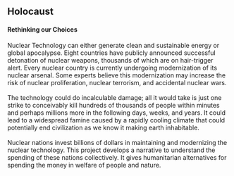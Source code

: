 ## Holocaust<br/>
#### Rethinking our Choices<br/>

Nuclear Technology can either generate clean and sustainable energy or global apocalypse. Eight countries have publicly announced successful detonation of nuclear weapons, thousands of which are on hair-trigger alert. Every nuclear country is currently undergoing modernization of its nuclear arsenal. Some experts believe this modernization may increase the risk of nuclear proliferation, nuclear terrorism, and accidental nuclear wars.
<br/>
<br/>
The technology could do incalculable damage; all it would take is just one strike to conceivably kill hundreds of thousands of people within minutes and perhaps millions more in the following days, weeks, and years. It could lead to a widespread famine caused by a rapidly cooling climate that could potentially end civilization as we know it making earth inhabitable. 
<br/>
<br/>
Nuclear nations invest billions of dollars in maintaining and modernizing the nuclear technology. This project develops a narrative to understand the spending of these nations collectively. It gives humanitarian alternatives for spending the money in welfare of people and nature. 
<br/>
